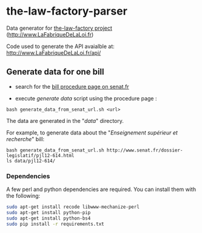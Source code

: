 the-law-factory-parser
======================

Data generator for [the-law-factory project](https://github.com/RegardsCitoyens/the-law-factory) (http://www.LaFabriqueDeLaLoi.fr)

Code used to generate the API avaialble at: http://www.LaFabriqueDeLaLoi.fr/api/


## Generate data for one bill ##

- search for the [bill procedure page on senat.fr](http://www.senat.fr/dossiers-legislatifs/index-general-projets-propositions-de-lois.html)

- execute *generate data* script using the procedure page :

`bash generate_data_from_senat_url.sh <url>`

The data are generated in the "*data*" directory.

For example, to generate data about the "*Enseignement supérieur et recherche*" bill:

```
bash generate_data_from_senat_url.sh http://www.senat.fr/dossier-legislatif/pjl12-614.html
ls data/pjl12-614/
```

### Dependencies ###

A few perl and python dependencies are required. You can install them with the following:

 ```bash
 sudo apt-get install recode libwww-mechanize-perl
 sudo apt-get install python-pip
 sudo apt-get install python-bs4
 sudo pip install -r requirements.txt
 ```
